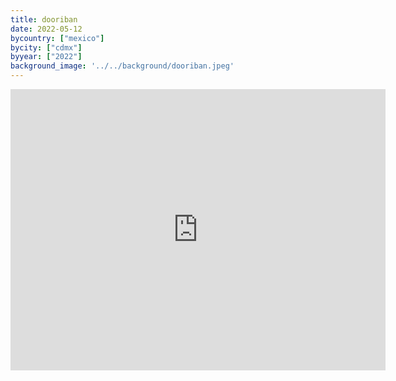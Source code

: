 ```yaml
---
title: dooriban
date: 2022-05-12
bycountry: ["mexico"]
bycity: ["cdmx"]
byyear: ["2022"]
background_image: '../../background/dooriban.jpeg'
---
```


<iframe src="https://www.google.com/maps/embed?pb=!1m18!1m12!1m3!1d3762.848442780482!2d-99.16065902400051!3d19.418953241115126!2m3!1f0!2f0!3f0!3m2!1i1024!2i768!4f13.1!3m3!1m2!1s0x85d1ff3be3010d77%3A0x61a7328c1d52cc2b!2sMaximo!5e0!3m2!1sen!2sus!4v1701983173204!5m2!1sen!2sus" width="600" height="450" style="border:0;" allowfullscreen="" loading="lazy" referrerpolicy="no-referrer-when-downgrade"></iframe>